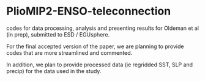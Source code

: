 # PlioMIP2-ENSO-teleconnection
codes for data processing, analysis and presenting results for Oldeman et al (in prep), submitted to ESD / EGUsphere.

For the final accepted version of the paper, we are planning to provide codes that are more streamlined and commented.

In addition, we plan to provide processed data (ie regridded SST, SLP and precip) for the data used in the study.
